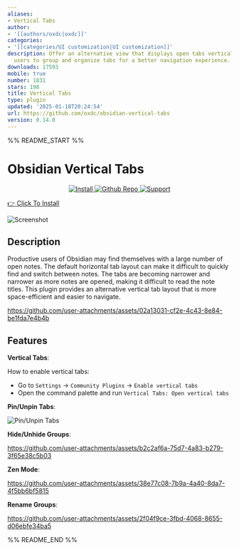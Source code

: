```yaml
---
aliases:
- Vertical Tabs
author:
- '[[authors/oxdc|oxdc]]'
categories:
- '[[categories/UI customization|UI customization]]'
description: Offer an alternative view that displays open tabs vertically, allowing
  users to group and organize tabs for a better navigation experience.
downloads: 17593
mobile: true
number: 1831
stars: 198
title: Vertical Tabs
type: plugin
updated: '2025-01-18T20:24:54'
url: https://github.com/oxdc/obsidian-vertical-tabs
version: 0.14.0
---
```


%% README_START %%

# Obsidian Vertical Tabs

<p align="center">
  <a href="https://obsidian.md/plugins?id=vertical-tabs">
    <img
      alt="Install"
      src="https://img.shields.io/badge/Install-blue?style=for-the-badge&logo=obsidian&logoColor=white"
    />
  </a>
  <a href="https://github.com/oxdc/obsidian-vertical-tabs">
    <img
      alt="Github Repo"
      src="https://img.shields.io/badge/GitHub%20Repo-7037C8?style=for-the-badge&logo=GitHub&logoColor=white"
    />
  </a>
  <a href="https://ko-fi.com/oxdcq">
    <img
      alt="Support"
      src="https://img.shields.io/badge/Support-orange?style=for-the-badge&logo=ko-fi&logoColor=white"
    />
  </a>
</p>

[👉 Click To Install](https://obsidian.md/plugins?id=vertical-tabs)

![Screenshot](https://raw.githubusercontent.com/oxdc/obsidian-vertical-tabs/HEAD/images/hero.png)

## Description

Productive users of Obsidian may find themselves with a large number of open notes. The default horizontal tab layout can make it difficult to quickly find and switch between notes. The tabs are becoming narrower and narrower as more notes are opened, making it difficult to read the note titles. This plugin provides an alternative vertical tab layout that is more space-efficient and easier to navigate.



https://github.com/user-attachments/assets/02a13031-cf2e-4c43-8e84-be1fda7e4b4b



## Features

**Vertical Tabs**:

How to enable vertical tabs:
- Go to `Settings` -> `Community Plugins` -> `Enable vertical tabs`
- Open the command palette and run `Vertical Tabs: Open vertical tabs`

**Pin/Unpin Tabs**:

![Pin/Unpin Tabs](https://raw.githubusercontent.com/oxdc/obsidian-vertical-tabs/HEAD/images/pin.png)

**Hide/Unhide Groups**:

https://github.com/user-attachments/assets/b2c2af6a-75d7-4a83-b279-3f65e38c5b03

**Zen Mode**:

https://github.com/user-attachments/assets/38e77c08-7b9a-4a40-8da7-4f5bb6bf5815

**Rename Groups**:

https://github.com/user-attachments/assets/2f04f9ce-3fbd-4068-8655-d06ebfe34ba5


%% README_END %%